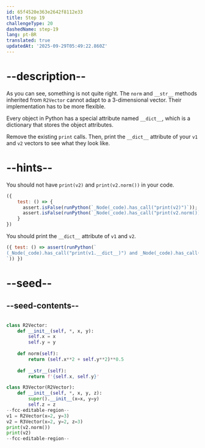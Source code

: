 ```yaml
---
id: 65f4520e363e2642f8112e33
title: Step 19
challengeType: 20
dashedName: step-19
lang: pt-BR
translated: true
updatedAt: '2025-09-29T05:49:22.860Z'
---
```


# --description--

As you can see, something is not quite right. The `norm` and `__str__` methods inherited from `R2Vector` cannot adapt to a 3-dimensional vector. Their implementation has to be more flexible.

Every object in Python has a special attribute named `__dict__`, which is a dictionary that stores the object attributes.

Remove the existing `print` calls. Then, print the `__dict__` attribute of your `v1` and `v2` vectors to see what they look like.

# --hints--

You should not have `print(v2)` and `print(v2.norm())` in your code.

```js
({
    test: () => {
      assert.isFalse(runPython(`_Node(_code).has_call("print(v2)")`));
      assert.isFalse(runPython(`_Node(_code).has_call("print(v2.norm())")`));
    }
})
```

You should print the `__dict__` attribute of `v1` and `v2`.

```js
({ test: () => assert(runPython(`
(_Node(_code).has_call("print(v1.__dict__)") and _Node(_code).has_call("print(v2.__dict__)")) or _Node(_code).has_call("print(v1.__dict__, v2.__dict__)")
`)) })
```

# --seed--

## --seed-contents--

```py

class R2Vector:
    def __init__(self, *, x, y):
        self.x = x
        self.y = y
        
    def norm(self):
        return (self.x**2 + self.y**2)**0.5
        
    def __str__(self):
        return f'{self.x, self.y}'

class R3Vector(R2Vector):
    def __init__(self, *, x, y, z):
        super().__init__(x=x, y=y)
        self.z = z
--fcc-editable-region--
v1 = R2Vector(x=2, y=3)
v2 = R3Vector(x=2, y=2, z=3)
print(v2.norm())
print(v2)
--fcc-editable-region--
```
